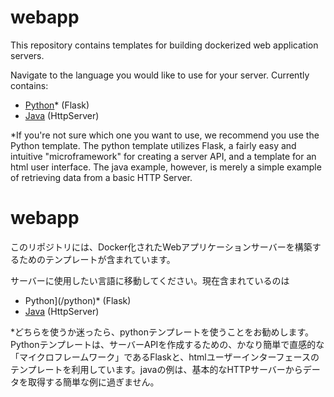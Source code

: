 # webapp
This repository contains templates for building dockerized web application servers.

Navigate to the language you would like to use for your server. Currently contains:
- [Python](/python)* (Flask)
- [Java](/java) (HttpServer)

*If you're not sure which one you want to use, we recommend you use the Python template. The python template utilizes Flask, a fairly easy and intuitive "microframework" for creating a server API, and a template for an html user interface. The java example, however, is merely a simple example of retrieving data from a basic HTTP Server. 

# webapp
このリポジトリには、Docker化されたWebアプリケーションサーバーを構築するためのテンプレートが含まれています。

サーバーに使用したい言語に移動してください。現在含まれているのは
- Python](/python)* (Flask)
- [Java](/java) (HttpServer)

*どちらを使うか迷ったら、pythonテンプレートを使うことをお勧めします。Pythonテンプレートは、サーバーAPIを作成するための、かなり簡単で直感的な「マイクロフレームワーク」であるFlaskと、htmlユーザーインターフェースのテンプレートを利用しています。javaの例は、基本的なHTTPサーバーからデータを取得する簡単な例に過ぎません。

